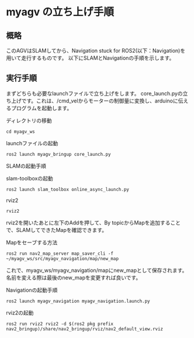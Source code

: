 # myagv の立ち上げ手順

## 概略
このAGVはSLAMしてから、Navigation stuck for ROS2(以下：Navigation)を用いて走行するものです。
以下にSLAMとNavigationの手順を示します。


## 実行手順
まずどちらも必要なlaunchファイルで立ち上げをします。
core_launch.pyの立ち上げです。これは、/cmd_velからモーターの制御量に変換し、arduinoに伝えるプログラムを起動します。

ディレクトリの移動
```
cd myagv_ws
```

launchファイルの起動
```
ros2 launch myagv_bringup core_launch.py
```

SLAMの起動手順

slam-toolboxの起動
```
ros2 launch slam_toolbox online_async_launch.py
```
rviz2
```
rviz2
```

rviz2を開いたあとに左下のAddを押して、By topicからMapを追加することで、SLAMしてできたMapを確認できます。

Mapをセーブする方法
```
ros2 run nav2_map_server map_saver_cli -f ~/myagv_ws/src/myagv_navigation/map/new_map
```
これで、myagv_ws/myagv_navigation/mapにnew_mapとして保存されます。名前を変える際は最後のnew_mapを変更すれば良いです。


Navigationの起動手順

```
ros2 launch myagv_navigation myagv_navigation.launch.py
```

rviz2の起動
```
ros2 run rviz2 rviz2 -d $(ros2 pkg prefix nav2_bringup)/share/nav2_bringup/rviz/nav2_default_view.rviz
```
